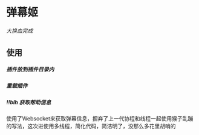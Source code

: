 # 弹幕姬

###### 大换血完成

## 使用
##### 插件放到插件目录内
##### 重载插件
##### !!blh 获取帮助信息

使用了Websocket来获取弹幕信息，摒弃了上一代协程和线程一起使用猴子乱蹦的写法，这次进使用多线程，简化代码，简洁明了，没那么多花里胡哨的

